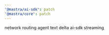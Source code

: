 ```yaml
---
'@mastra/ai-sdk': patch
'@mastra/core': patch
---
```


network routing agent text delta ai-sdk streaming
